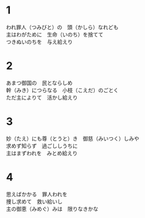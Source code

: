 # 1  
われ罪人（つみびと）の　頭（かしら）なれども  
主はわがために　生命（いのち）を捨てて  
つきぬいのちを　与え給えり  

# 2  
あまつ御国の　民とならしめ  
幹（みき）につらなる　小枝（こえだ）のごとく  
ただ主によりて　活かし給えり  

# 3  
妙（たえ）にも尊（とうと）き　御慈（みいつく）しみや  
求めず知らず　過ごししうちに  
主はまずわれを　みとめ給えり  

# 4  
思えばかかる　罪人われを  
捜し求めて　救い給いし  
主の御恵（みめぐ）みは　限りなきかな  
